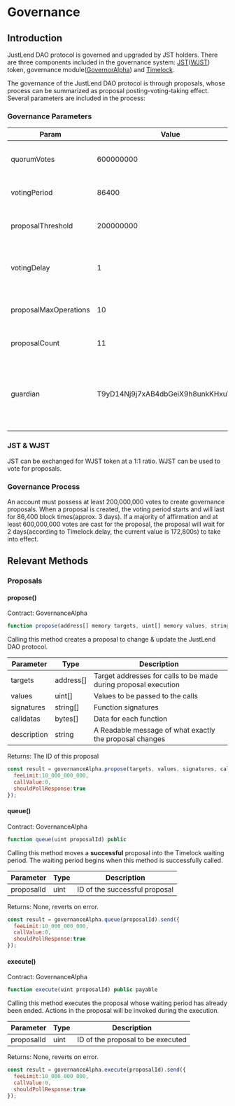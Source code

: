 # Governance

## Introduction

JustLend DAO protocol is governed and upgraded by JST holders. There are three components included in the governance system: [JST](https://tronscan.org/#/token20/TCFLL5dx5ZJdKnWuesXxi1VPwjLVmWZZy9)([WJST](https://tronscan.org/#/token20/TCczUFrX1u4v1mzjBVXsiVyehj1vCaNxDt/holders)) token, governance module([GovernorAlpha](https://tronscan.org/#/contract/TH1SVVVU9NF1ans3CRBCJ5kW2yvn4sHP9b/code)) and [Timelock](https://tronscan.org/#/contract/TRWNvb15NmfNKNLhQpxefFz7cNjrYjEw7x).

The governance of the JustLend DAO protocol is through proposals, whose process can be summarized as proposal posting-voting-taking effect. Several parameters are included in the process:

### Governance Parameters

| Param                 | Value                              | Description                                                                            |
| --------------------- | ---------------------------------- | -------------------------------------------------------------------------------------- |
| quorumVotes           | 600000000                          | The least for-votes for a proposal to take effect                                      |
| votingPeriod          | 86400                              | Voting duration(block counts)                                                          |
| proposalThreshold     | 200000000                          | The least votes that a proposer must possess                                           |
| votingDelay           | 1                                  | The wating duration before voting starts(block counts)                                 |
| proposalMaxOperations | 10                                 | Action maximum within a proposal                                                       |
| proposalCount         | 11                                 | Current proposal count                                                                 |
| guardian              | T9yD14Nj9j7xAB4dbGeiX9h8unkKHxuWwb | The guardian can cancel an executed proposal. The current guardian is the blackhole(0) |

### JST & WJST

JST can be exchanged for WJST token at a 1:1 ratio. WJST can be used to vote for proposals.

### Governance Process

An account must possess at least 200,000,000 votes to create governance proposals. When a proposal is created, the voting period starts and will last for 86,400 block times(approx. 3 days). If a majority of affirmation and at least 600,000,000 votes are cast for the proposal, the proposal will wait for 2 days(according to Timelock.delay, the current value is 172,800s) to take into effect.

## Relevant Methods

### Proposals

#### propose()

Contract: GovernanceAlpha

```javascript
function propose(address[] memory targets, uint[] memory values, string[] memory signatures, bytes[] memory calldatas, string memory description) public returns (uint)
```

Calling this method creates a proposal to change & update the JustLend DAO protocol.

| Parameter   | Type       | Description                                                     |
| ----------- | ---------- | --------------------------------------------------------------- |
| targets     | address\[] | Target addresses for calls to be made during proposal execution |
| values      | uint\[]    | Values to be passed to the calls                                |
| signatures  | string\[]  | Function signatures                                             |
| calldatas   | bytes\[]   | Data for each function                                          |
| description | string     | A Readable message of what exactly the proposal changes         |

Returns: The ID of this proposal

```javascript
const result = governanceAlpha.propose(targets, values, signatures, calldatas, description).send({
  feeLimit:10_000_000_000,
  callValue:0,
  shouldPollResponse:true
});
```

#### queue()

Contract: GovernanceAlpha

```javascript
function queue(uint proposalId) public
```

Calling this method moves a **successful** proposal into the Timelock waiting period. The waiting period begins when this method is successfully called.

| Parameter  | Type | Description                   |
| ---------- | ---- | ----------------------------- |
| proposalId | uint | ID of the successful proposal |

Returns: None, reverts on error.

```javascript
const result = governanceAlpha.queue(proposalId).send({
  feeLimit:10_000_000_000,
  callValue:0,
  shouldPollResponse:true
});
```

#### execute()

Contract: GovernanceAlpha

```javascript
function execute(uint proposalId) public payable
```

Calling this method executes the proposal whose waiting period has already been ended. Actions in the proposal will be invoked during the execution.

| Parameter  | Type | Description                       |
| ---------- | ---- | --------------------------------- |
| proposalId | uint | ID of the proposal to be executed |

Returns: None, reverts on error.

```javascript
const result = governanceAlpha.execute(proposalId).send({
  feeLimit:10_000_000_000,
  callValue:0,
  shouldPollResponse:true
});
```

